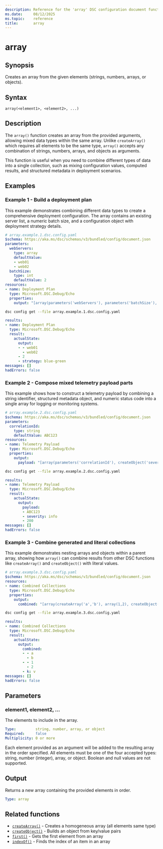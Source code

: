 ```yaml
---
description: Reference for the 'array' DSC configuration document function
ms.date:     08/12/2025
ms.topic:    reference
title:       array
---
```


# array

## Synopsis

Creates an array from the given elements (strings, numbers, arrays, or objects).

## Syntax

```Syntax
array(<element1>, <element2>, ...)
```

## Description

The `array()` function creates an array from the provided arguments, allowing
mixed data types within the same array. Unlike `createArray()` which requires
all elements to be the same type, `array()` accepts any combination of strings,
numbers, arrays, and objects as arguments.

This function is useful when you need to combine different types of data into a
single collection, such as mixing configuration values, computed results, and
structured metadata in deployment scenarios.

## Examples

### Example 1 - Build a deployment plan

This example demonstrates combining different data types to create a comprehensive
deployment configuration. The array contains an existing server list, a numeric
batch size, and a configuration object with deployment strategy details.

```yaml
# array.example.1.dsc.config.yaml
$schema: https://aka.ms/dsc/schemas/v3/bundled/config/document.json
parameters:
  webServers:
    type: array
    defaultValue:
    - web01
    - web02
  batchSize:
    type: int
    defaultValue: 2
resources:
- name: Deployment Plan
  type: Microsoft.DSC.Debug/Echo
  properties:
    output: "[array(parameters('webServers'), parameters('batchSize'), createObject('strategy', 'blue-green'))]"
```

```bash
dsc config get --file array.example.1.dsc.config.yaml
```

```yaml
results:
- name: Deployment Plan
  type: Microsoft.DSC.Debug/Echo
  result:
    actualState:
      output:
      - - web01
        - web02
      - 2
      - strategy: blue-green
messages: []
hadErrors: false
```

### Example 2 - Compose mixed telemetry payload parts

This example shows how to construct a telemetry payload by combining a string
identifier, structured metadata object, and numeric status code into a single
array for logging or monitoring systems.

```yaml
# array.example.2.dsc.config.yaml
$schema: https://aka.ms/dsc/schemas/v3/bundled/config/document.json
parameters:
  correlationId:
    type: string
    defaultValue: ABC123
resources:
- name: Telemetry Payload
  type: Microsoft.DSC.Debug/Echo
  properties:
    output:
      payload: "[array(parameters('correlationId'), createObject('severity', 'info'), 200)]"
```

```bash
dsc config get --file array.example.2.dsc.config.yaml
```

```yaml
results:
- name: Telemetry Payload
  type: Microsoft.DSC.Debug/Echo
  result:
    actualState:
      output:
        payload:
        - ABC123
        - severity: info
        - 200
messages: []
hadErrors: false
```

### Example 3 - Combine generated and literal collections

This example demonstrates nesting arrays and objects within a parent array,
showing how `array()` can combine results from other DSC functions like
`createArray()` and `createObject()` with literal values.

```yaml
# array.example.3.dsc.config.yaml
$schema: https://aka.ms/dsc/schemas/v3/bundled/config/document.json
resources:
- name: Combined Collections
  type: Microsoft.DSC.Debug/Echo
  properties:
    output:
      combined: "[array(createArray('a','b'), array(1,2), createObject('k','v'))]"
```

```bash
dsc config get --file array.example.3.dsc.config.yaml
```

```yaml
results:
- name: Combined Collections
  type: Microsoft.DSC.Debug/Echo
  result:
    actualState:
      output:
        combined:
        - - a
          - b
        - - 1
          - 2
        - k: v
messages: []
hadErrors: false
```

## Parameters

### element1, element2, ...

The elements to include in the array.

```yaml
Type:         string, number, array, or object
Required:     false
Multiplicity: 0 or more
```

Each element provided as an argument will be added to the resulting array in the
order specified. All elements must be one of the four accepted types: string,
number (integer), array, or object. Boolean and null values are not supported.

## Output

Returns a new array containing the provided elements in order.

```yaml
Type: array
```

## Related functions

- [`createArray()`][00] - Creates a homogeneous array (all elements same type)
- [`createObject()`][01] - Builds an object from key/value pairs
- [`first()`][02] - Gets the first element from an array
- [`indexOf()`][03] - Finds the index of an item in an array

<!-- Link reference definitions -->
[00]: ./createArray.md
[01]: ./createObject.md
[02]: ./first.md
[03]: ./indexOf.md

